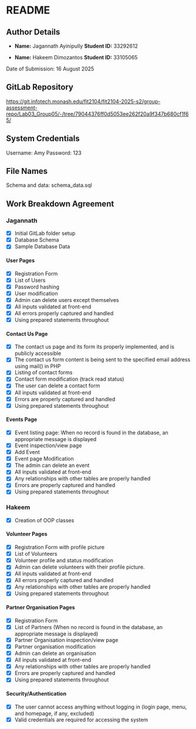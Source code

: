 # README
## Author Details
- **Name:** Jagannath Ayinipully
  **Student ID:** 33292612


- **Name:** Hakeem Dimozantos
  **Student ID:** 33105065

Date of Submission: 16 August 2025
## GitLab Repository
https://git.infotech.monash.edu/fit2104/fit2104-2025-s2/group-assessment-repo/Lab03_Group05/-/tree/79044376ff0d5053ee262f20a9f347b680cf1f65/
## System Credentials
Username: Amy
Password: 123
## File Names
Schema and data: schema_data.sql
## Work Breakdown Agreement
### Jagannath
- [x] Initial GitLab folder setup
- [x] Database Schema
- [x] Sample Database Data
#### User Pages
- [x] Registration Form
- [x] List of Users
- [x] Password hashing
- [x] User modification
- [x] Admin can delete users except themselves
- [x] All inputs validated at front-end
- [x] All errors properly captured and handled
- [x] Using prepared statements throughout
#### Contact Us Page
- [x] The contact us page and its form its properly implemented, and is publicly accessible
- [x] The contact us form content is being sent to the specified email address using mail() in PHP
- [x] Listing of contact forms
- [x] Contact form modification (track read status)
- [x] The user can delete a contact form
- [x] All inputs validated at front-end
- [x] Errors are properly captured and handled
- [x] Using prepared statements throughout
#### Events Page
- [x] Event listing page: When no record is found in the database, an appropriate message is displayed
- [x] Event inspection/view page
- [x] Add Event
- [x] Event page Modification
- [x] The admin can delete an event
- [x] All inputs validated at front-end
- [x] Any relationships with other tables are properly handled
- [x] Errors are properly captured and handled
- [x] Using prepared statements throughout
### Hakeem
- [x] Creation of OOP classes
#### Volunteer Pages
- [x] Registration Form with profile picture
- [x] List of Volunteers
- [x] Volunteer profile and status modification
- [x] Admin can delete volunteers with their profile picture.
- [x] All inputs validated at front-end
- [x] All errors properly captured and handled
- [x] Any relationships with other tables are properly handled
- [x] Using prepared statements throughout
#### Partner Organisation Pages
- [x] Registration Form
- [x] List of Partners (When no record is found in the database, an appropriate message is displayed)
- [x] Partner Organisation inspection/view page
- [x] Partner organisation modification
- [x] Admin can delete an organisation
- [x] All inputs validated at front-end
- [x] Any relationships with other tables are properly handled
- [x] Errors are properly captured and handled
- [x] Using prepared statements throughout
#### Security/Authentication
- [x] The user cannot access anything without logging in (login page, menu, and homepage, if any, excluded)
- [x] Valid credentials are required for accessing the system

